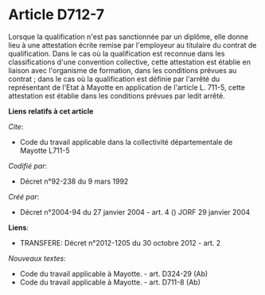 # Article D712-7

Lorsque la qualification n'est pas sanctionnée par un diplôme, elle donne lieu à une attestation écrite remise par
l'employeur au titulaire du contrat de qualification. Dans le cas où la qualification est reconnue dans les classifications
d'une convention collective, cette attestation est établie en liaison avec l'organisme de formation, dans les conditions
prévues au contrat ; dans le cas où la qualification est définie par l'arrêté du représentant de l'Etat à Mayotte en
application de l'article L. 711-5, cette attestation est établie dans les conditions prévues par ledit arrêté.

**Liens relatifs à cet article**

_Cite_:

  - Code du travail applicable dans la collectivité départementale de Mayotte L711-5

_Codifié par_:

  - Décret n°92-238 du 9 mars 1992

_Créé par_:

  - Décret n°2004-94 du 27 janvier 2004 - art. 4 () JORF 29 janvier 2004

**Liens**:

  - TRANSFERE: Décret n°2012-1205 du 30 octobre 2012 - art. 2

_Nouveaux textes_:

  - Code du travail applicable à Mayotte. - art. D324-29 (Ab)
  - Code du travail applicable à Mayotte. - art. D711-8 (Ab)
